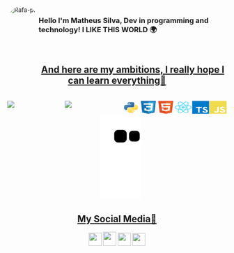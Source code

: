 
<br><img align="left" alt="Rafa-pic" height="150" style="border-radius:50px;" src="https://media.discordapp.net/attachments/678688322549448793/960403880062107659/862ce2907b6220ff9614cff0673a6791.png?width=676&height=676"/>
 
### Hello I'm Matheus Silva, Dev in programming and technology! I LIKE THIS WORLD 🌍

<div align="center">
  <a href="https://github.com/MonoRuby"></br>

## And here are my ambitions, I really hope I can learn everything🗽
<div style="display: inline_block">

  <div style="display: inline_block"><br> 

</div>  


  <img align="left" height="80em" src="https://github-readme-stats.vercel.app/api/top-langs/?username=MonoRuby&layout=compact&langs_count=7&theme=dracula">


  <img align="right" alt="Rafa-Js" height="30" width="40" src="https://raw.githubusercontent.com/devicons/devicon/master/icons/javascript/javascript-plain.svg">
  

  <img align="right" alt="Rafa-Ts" height="30" width="40" src="https://raw.githubusercontent.com/devicons/devicon/master/icons/typescript/typescript-plain.svg">


  <img align="right" alt="Rafa-React" height="30" width="40" src="https://raw.githubusercontent.com/devicons/devicon/master/icons/react/react-original.svg">


  <img align="right" alt="Rafa-HTML" height="30" width="40" src="https://raw.githubusercontent.com/devicons/devicon/master/icons/html5/html5-original.svg">


  <img align="right" alt="Rafa-CSS" height="30" width="40" src="https://raw.githubusercontent.com/devicons/devicon/master/icons/css3/css3-original.svg">


  <img align="right" alt="Rafa-Python" height="30" width="40" src="https://raw.githubusercontent.com/devicons/devicon/master/icons/python/python-original.svg">


  <img height="180em" src="https://github-readme-stats.vercel.app/api?username=MonoRuby&show_icons=true&theme=dracula&include_all_commits=true&count_private=true">

 ![Snake animation](https://github.com/rafaballerini/rafaballerini/blob/output/github-contribution-grid-snake.svg)

 <h2 style="text-align: center;">My Social Media🧭 </h2>

<div style="display: inline_block">
  <a href="https://youtube.com/c/ENORMITYHACKING706" target="_blank"><img height="30px" width="30px" src="https://cdn-icons-png.flaticon.com/512/1384/1384060.png" target="_blank"></a><b>
  <a href="https://www.instagram.com/mithril_mbl" target="_blank"><img height="32px" width="30px" src="https://cdn-icons-png.flaticon.com/512/1384/1384063.png" target="_blank"></a>
  <a href = "Matheussilva706@hotmail.com"><img height="30px" width="30px" src="https://cdn-icons-png.flaticon.com/512/732/732223.png" target="_blank"></a>
  <a href="https://www.linkedin.com/in/matheus-silva-260451187" target="_blank"><img height="29px" width="30px" src="https://cdn-icons.flaticon.com/png/512/3536/premium/3536505.png?token=exp=1649056233~hmac=bcd85be193d9bec30086cfcf55ee98ae" target="_blank"></a> 
<div>
